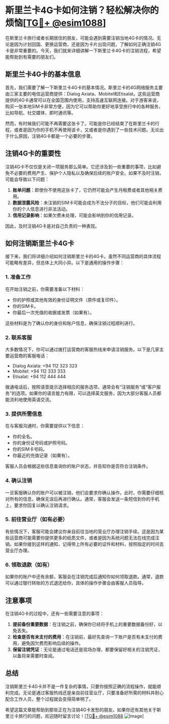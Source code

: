# 斯里兰卡4G卡如何注销？轻松解决你的烦恼[[TG💪+ @esim1088](https://t.me/s/esim1088)]

在斯里兰卡旅行或者长期居住的朋友，可能会遇到需要注销当地4G卡的情况。无论是因为计划回国、更换运营商，还是因为卡片出现问题，了解如何正确注销4G卡是非常重要的。今天，我们就来详细讲解一下斯里兰卡4G卡的注销流程，希望能帮助到有需要的朋友们。

## 斯里兰卡4G卡的基本信息

首先，我们需要了解一下斯里兰卡4G卡的基本情况。斯里兰卡的4G网络服务主要由三家主要的电信运营商提供：Dialog Axiata、Mobitel和Etisalat。这些运营商提供的4G卡通常可以在全国范围内使用，支持高速互联网连接。对于游客来说，购买一张本地SIM卡非常方便，因为它可以帮助你更好地享受旅行中的各种服务，比如导航、社交媒体、即时通讯等。

然而，有时候我们可能不再需要这张卡了。可能是你已经结束了在斯里兰卡的行程，或者是因为你的手机不再使用该卡，又或者是你遇到了一些技术问题。无论出于什么原因，注销4G卡都是一个必要的步骤。

## 注销4G卡的重要性

注销4G卡不仅仅是关闭一项服务那么简单。它还涉及到一些重要的事项，比如避免不必要的费用产生、保护个人隐私以及确保后续的账户安全。如果不及时注销，可能会导致以下问题：

1. **账单问题**：即使你不使用这张卡了，它仍然可能会产生月租费或者其他相关费用。
2. **数据泄露风险**：未注销的SIM卡可能会成为不法分子的目标，他们可能会利用你的个人信息进行非法活动。
3. **信用记录影响**：如果欠费未处理，可能会影响到你的信用记录。

因此，及时注销4G卡是对自己负责的一种表现。

## 如何注销斯里兰卡4G卡

接下来，我们将详细介绍如何注销斯里兰卡的4G卡。虽然不同运营商的具体流程可能略有差异，但总体上大同小异。以下是通用的操作步骤：

### 1. 准备工作

在开始注销之前，你需要准备以下材料：
- 你的护照或其他有效的身份证明文件（原件或复印件）。
- 你的SIM卡。
- 你最后一次充值的收据或发票（如果有）。

这些材料是为了确认你的身份和账户信息，确保注销过程顺利进行。

### 2. 联系客服

大多数情况下，你可以通过拨打运营商的客服热线来申请注销服务。以下是几家主要运营商的客服电话：

- Dialog Axiata: +94 112 323 323
- Mobitel: +94 112 333 333
- Etisalat: +94 112 444 444

拨通电话后，按照语音提示选择相应的服务选项，通常会有“注销服务”或“客户服务”的选项。如果你的语言能力有限，可以选择英文服务，因为大部分客服人员都能流利地使用英语交流。

### 3. 提供所需信息

在与客服沟通时，你需要提供以下信息：
- 你的全名。
- 你的身份证号码或护照号码。
- 你的SIM卡号码。
- 你最近的充值记录（如果有）。

客服人员会根据这些信息查询你的账户状态，并告知你是否符合注销条件。

### 4. 确认注销

一旦客服确认你的账户可以被注销，他们会要求你确认操作。此时，你需要仔细核对所有的信息，确保无误后再进行确认。通常，客服会发送一条短信到你的手机上，要求你回复以确认注销请求。

### 5. 前往营业厅（如有必要）

有些情况下，客服可能会建议你亲自前往当地的营业厅办理注销手续。这是因为某些运营商可能需要你提供更多的纸质文件，或者是因为系统问题无法在线完成注销。如果你接到这样的通知，记得带上所有必要的证件和材料，按照指定的时间去营业厅办理。

### 6. 领取退款（如有）

如果你的账户中还有余额，客服会在注销完成后通知你如何领取退款。通常，退款可以通过银行转账的方式退还给你，具体的操作步骤会由客服人员指导。

## 注意事项

在注销4G卡的过程中，还有一些需要注意的事项：

1. **提前备份重要数据**：在注销之前，确保你已经将手机上的重要数据备份好，以免丢失。
2. **检查是否有未支付的费用**：在注销前，最好先查询一下账户是否有未支付的费用，避免因欠费而影响后续的操作。
3. **保留注销凭证**：无论是通过电话还是现场办理，都要保留好相关的注销凭证，以备将来需要时查阅。

## 总结

注销斯里兰卡4G卡并不是一件复杂的事情，只要你按照正确的流程操作，就能顺利完成。无论是通过客服热线还是亲自前往营业厅，只要准备好所需的材料并耐心配合工作人员，整个过程就会变得简单明了。

希望这篇文章能帮助到那些正在为注销4G卡发愁的朋友。如果你还有其他关于斯里兰卡旅行的问题，欢迎随时留言讨论！[[TG💪+ @esim1088](https://t.me/s/esim1088) ![Image](https://i.postimg.cc/4NQfJmqS/Snipaste-2025-05-13-00-14-12.png)]